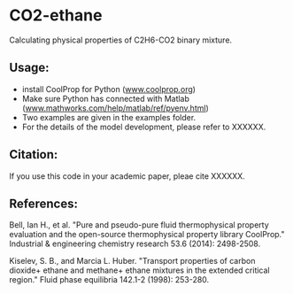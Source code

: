 # CO2-ethane

Calculating physical properties of C2H6-CO2 binary mixture.

## Usage:

 - install CoolProp for Python (www.coolprop.org) 
 - Make sure Python has connected with Matlab (www.mathworks.com/help/matlab/ref/pyenv.html)
 - Two examples are given in the examples folder. 
 - For the details of the model development, please refer to XXXXXX.


## Citation:

If you use this code in your academic paper, pleae cite XXXXXX.


## References:

Bell, Ian H., et al. "Pure and pseudo-pure fluid thermophysical property evaluation and the open-source thermophysical property library CoolProp." Industrial & engineering chemistry research 53.6 (2014): 2498-2508.

Kiselev, S. B., and Marcia L. Huber. "Transport properties of carbon dioxide+ ethane and methane+ ethane mixtures in the extended critical region." Fluid phase equilibria 142.1-2 (1998): 253-280.
